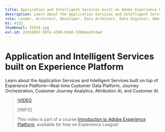 ```yaml
---
title: Application and Intelligent Services built on Adobe Experience Platform
description: Learn about the Application Services and Intelligent Services built on top of Experience Platform&mdash;Real-time Customer Data Platform, Journey Orchestration, Customer Journey Analytics, Attribution AI, and Customer AI.
role: Leader, Architect, Developer, Data Architect, Data Engineer, Admin, User
kt: 4333
thumbnail: 32554.jpg
exl-id: 24333697-56fe-4398-b3e0-33b68a2dc8ad
---
```

# Application and Intelligent Services built on Experience Platform

Learn about the Application Services and Intelligent Services built on top of Experience Platform&mdash;Real-time Customer Data Platform, Journey Orchestration, Customer Journey Analytics, Attribution AI, and Customer AI.

>[!VIDEO](https://video.tv.adobe.com/v/32554?quality=12&learn=on)

>[!INFO]
>
> This video is part of a course [Introduction to Adobe Experience Platform](https://experienceleague.adobe.com/?recommended=ExperiencePlatform-U-1-2020.1), available for free on Experience League!

